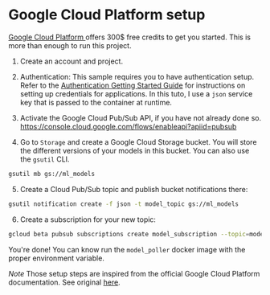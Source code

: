 # Google Cloud Platform setup

[Google Cloud Platform ](https://cloud.google.com/) offers 300$ free credits to get you started.
This is more than enough to run this project.

1. Create an account and project.

2. Authentication: This sample requires you to have authentication setup. Refer to the [Authentication Getting Started Guide](https://cloud.google.com/docs/authentication/getting-started) for instructions on setting up credentials for applications. In this tuto, I use a `json` service key that is passed to the container at runtime.

3. Activate the Google Cloud Pub/Sub API, if you have not already done so.
   https://console.cloud.google.com/flows/enableapi?apiid=pubsub

4. Go to `Storage` and create a Google Cloud Storage bucket. You will store the different versions of your models in this bucket. You can also use the `gsutil` CLI.
```bash
gsutil mb gs://ml_models
```

5. Create a Cloud Pub/Sub topic and publish bucket notifications there:
```bash
gsutil notification create -f json -t model_topic gs://ml_models
```

6. Create a subscription for your new topic:
```bash
gcloud beta pubsub subscriptions create model_subscription --topic=model_topic
```

You're done! You can know run the `model_poller` docker image with the proper environment variable.  

_Note_ Those setup steps are inspired from the official Google Cloud Platform documentation. See original [here](https://github.com/GoogleCloudPlatform/python-docs-samples/tree/master/storage/cloud-client). 